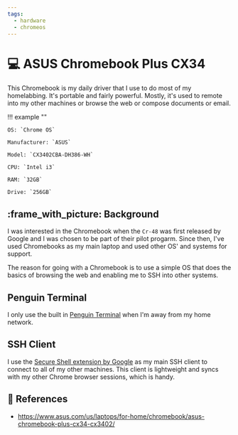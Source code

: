 ```yaml
---
tags:
  - hardware
  - chromeos
---
```

# :computer: ASUS Chromebook Plus CX34

This Chromebook is my daily driver that I use to do most of my homelabbing. It's portable and fairly powerful. Mostly,
it's used to remote into my other machines or browse the web or compose documents or email.

!!! example ""

    OS: `Chrome OS`

    Manufacturer: `ASUS`

    Model: `CX3402CBA-DH386-WH`

    CPU: `Intel i3`

    RAM: `32GB`
    
    Drive: `256GB`

## :frame_with_picture: Background

I was interested in the Chromebook when the `Cr-48` was first released by Google and I was chosen to be part of their
pilot progarm. Since then, I've used Chromebooks as my main laptop and used other OS' and systems for support.

The reason for going with a Chromebook is to use a simple OS that does the basics of browsing the web and enabling me
to SSH into other systems.

## Penguin Terminal

I only use the built in [Penguin Terminal][1] when I'm away from my home network.

## SSH Client

I use the [Secure Shell extension by Google][2] as my main SSH client to connect to all of my other machines. This client is
lightweight and syncs with my other Chrome browser sessions, which is handy.

## :link: References

- <https://www.asus.com/us/laptops/for-home/chromebook/asus-chromebook-plus-cx34-cx3402/>

[1]: <https://chromeos.dev/en/productivity/terminal>
[2]: <https://chromewebstore.google.com/detail/secure-shell/iodihamcpbpeioajjeobimgagajmlibd>
